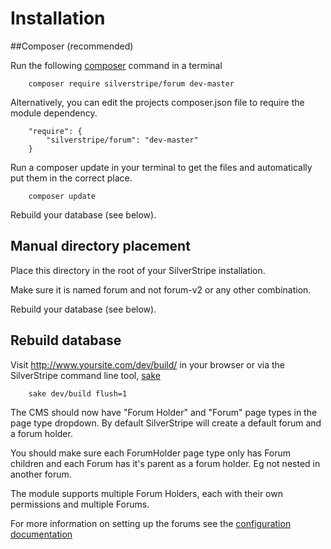 # Installation

##Composer (recommended)

Run the following [composer](http://doc.silverstripe.org/framework/en/installation/composer) command in a terminal

```
    composer require silverstripe/forum dev-master
```

Alternatively, you can edit the projects composer.json file to require the module dependency.

```
    "require": {
		"silverstripe/forum": "dev-master"
	}
```

Run a composer update in your terminal to get the files and automatically put them in the correct place.

```
    composer update
```

Rebuild your database (see below).

## Manual directory placement

Place this directory in the root of your SilverStripe installation. 

Make sure it is named forum and not forum-v2 or any other combination.

Rebuild your database (see below).


## Rebuild database

Visit http://www.yoursite.com/dev/build/ in your browser or via the SilverStripe command line tool, [sake](http://doc.silverstripe.org/framework/en/topics/commandline)

```
	sake dev/build flush=1
```

The CMS should now have "Forum Holder" and "Forum" page types in the page type dropdown. By default SilverStripe will create
a default forum and a forum holder.

You should make sure each ForumHolder page type only has Forum children and each Forum has it's parent as a forum holder. Eg not nested in another forum. 

The module supports multiple Forum Holders, each with their own permissions and multiple Forums.


For more information on setting up the forums see the [configuration documentation](Configuration.md)
	
